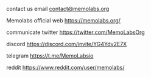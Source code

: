
contact us
email contact@memolabs.org

Memolabs official web https://memolabs.org/

communicate
twitter https://twitter.com/MemoLabsOrg

discord https://discord.com/invite/YG4Ydv2E7X

telegram https://t.me/MemoLabsio

reddit https://www.reddit.com/user/memolabs/